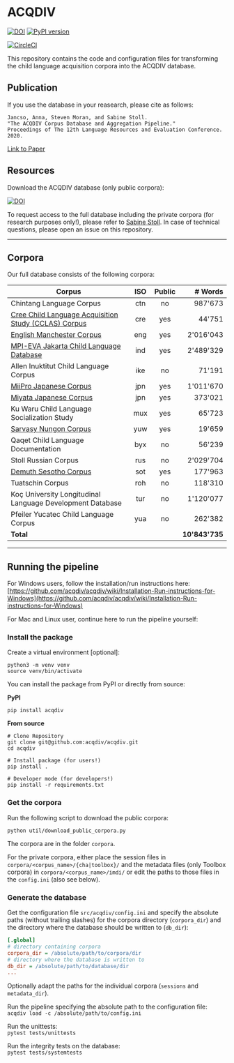 # ACQDIV
[![DOI](https://zenodo.org/badge/DOI/10.5281/zenodo.3558643.svg)](https://doi.org/10.5281/zenodo.3558643)
[![PyPI version](https://badge.fury.io/py/acqdiv.svg)](https://badge.fury.io/py/acqdiv)

[![CircleCI](https://circleci.com/gh/acqdiv/acqdiv.svg?style=svg)](https://circleci.com/gh/acqdiv/acqdiv)

This repository contains the code and configuration files for transforming 
the child language acquisition corpora into the ACQDIV database.

## Publication
If you use the database in your reasearch, please cite as follows:  
```
Jancso, Anna, Steven Moran, and Sabine Stoll.
"The ACQDIV Corpus Database and Aggregation Pipeline."
Proceedings of The 12th Language Resources and Evaluation Conference. 2020.
```
[Link to Paper](http://www.lrec-conf.org/proceedings/lrec2020/pdf/2020.lrec-1.20.pdf)


## Resources

Download the ACQDIV database (only public corpora):

[![DOI](https://zenodo.org/badge/DOI/10.5281/zenodo.3558641.svg)](https://doi.org/10.5281/zenodo.3558641)

To request access to the full database including the private corpora (for
research purposes only!), 
please refer to 
[Sabine Stoll](https://www.psycholinguistics.uzh.ch/en/stoll.html).
In case of technical questions, please open an issue on this repository.

--------------

## Corpora

Our full database consists of the following corpora:

| Corpus                                                                                                                    | ISO | Public | # Words   | 
|---------------------------------------------------------------------------------------------------------------------------|:---:|:------:|---------:| 
| Chintang Language Corpus                                                                                                  | ctn | no     | 987'673   | 
| [Cree Child Language Acquisition Study (CCLAS) Corpus](https://phonbank.talkbank.org/access/Other/Cree/CCLAS.html)        | cre | yes    | 44'751    | 
| [English Manchester Corpus](https://childes.talkbank.org/access/Eng-UK/Manchester.html)                                   | eng | yes    | 2'016'043  | 
| [MPI-EVA Jakarta Child Language Database](https://archive.mpi.nl/islandora/object/lat%253A1839_00_0000_0000_0022_6164_B)  | ind | yes    | 2'489'329  | 
| Allen Inuktitut Child Language Corpus                                                                                     | ike | no     | 71'191    | 
| [MiiPro Japanese Corpus](https://childes.talkbank.org/access/Japanese/MiiPro.html)                                        | jpn | yes    | 1'011'670  | 
| [Miyata Japanese Corpus](https://childes.talkbank.org/access/Japanese/Miyata.html)                                        | jpn | yes    | 373'021   | 
| Ku Waru Child Language Socialization Study                                                                                | mux | yes    | 65'723    | 
| [Sarvasy Nungon Corpus](https://childes.talkbank.org/access/Other/Nungon/Sarvasy.html)                                    | yuw | yes    | 19'659    | 
| Qaqet Child Language Documentation                                                                                        | byx | no     | 56'239    | 
| Stoll Russian Corpus                                                                                                      | rus | no     | 2'029'704  | 
| [Demuth Sesotho Corpus](https://childes.talkbank.org/access/Other/Sesotho/Demuth.html)                                    | sot | yes    | 177'963   | 
| Tuatschin Corpus                                                                                                          | roh | no     | 118'310   | 
| Koç University Longitudinal Language Development Database                                                                 | tur | no     | 1'120'077  | 
| Pfeiler Yucatec Child Language Corpus                                                                                     | yua | no     | 262'382   | 
| **Total**                                                                                                                 |     |        | **10'843'735** |

--------------

## Running the pipeline

For Windows users, follow the installation/run instructions here: [https://github.com/acqdiv/acqdiv/wiki/Installation-Run-instructions-for-Windows](https://github.com/acqdiv/acqdiv/wiki/Installation-Run-instructions-for-Windows)

For Mac and Linux user, continue here to run the pipeline yourself:

### Install the package

Create a virtual environment [optional]:

```shell script
python3 -m venv venv
source venv/bin/activate
```

You can install the package from PyPI or directly from source:

**PyPI**

`pip install acqdiv`

**From source**

```shell script
# Clone Repository
git clone git@github.com:acqdiv/acqdiv.git
cd acqdiv

# Install package (for users!)
pip install .

# Developer mode (for developers!)
pip install -r requirements.txt
```

### Get the corpora

Run the following script to download the public corpora:

`python util/download_public_corpora.py`

The corpora are in the folder `corpora`. 

For the private corpora, either place the session files  in `corpora/<corpus_name>/{cha|toolbox}/` 
and the metadata files (only Toolbox corpora) in `corpora/<corpus_name>/imdi/` or 
edit the paths to those files in the `config.ini` (also see below).

### Generate the database

Get the configuration file `src/acqdiv/config.ini` and specify the absolute
paths (without trailing slashes) for the corpora directory (`corpora_dir`) and 
the directory where the database should be written to (`db_dir`):
```ini
[.global]
# directory containing corpora
corpora_dir = /absolute/path/to/corpora/dir
# directory where the database is written to
db_dir = /absolute/path/to/database/dir
...
```

Optionally adapt the paths for the individual corpora (`sessions` and `metadata_dir`).

Run the pipeline specifying the absolute path to the configuration file:  
`acqdiv load -c /absolute/path/to/config.ini`

Run the unittests:  
`pytest tests/unittests`  

Run the integrity tests on the database:  
`pytest tests/systemtests`
